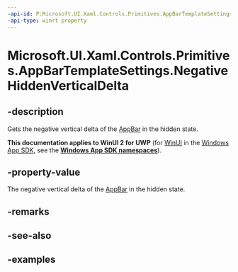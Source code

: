 ```yaml
---
-api-id: P:Microsoft.UI.Xaml.Controls.Primitives.AppBarTemplateSettings.NegativeHiddenVerticalDelta
-api-type: winrt property
---
```


<!-- Property syntax.
public double NegativeHiddenVerticalDelta { get; }
-->

# Microsoft.UI.Xaml.Controls.Primitives.AppBarTemplateSettings.NegativeHiddenVerticalDelta

## -description

Gets the negative vertical delta of the [AppBar](../microsoft.ui.xaml.controls/appbar.md) in the hidden state.

**This documentation applies to WinUI 2 for UWP** (for [WinUI](/windows/apps/winui/winui3/) in the [Windows App SDK](/windows/apps/windows-app-sdk/), see the **[Windows App SDK namespaces](/windows/windows-app-sdk/api/winrt/)**).

## -property-value

The negative vertical delta of the [AppBar](../microsoft.ui.xaml.controls/appbar.md) in the hidden state.

## -remarks

## -see-also

## -examples

